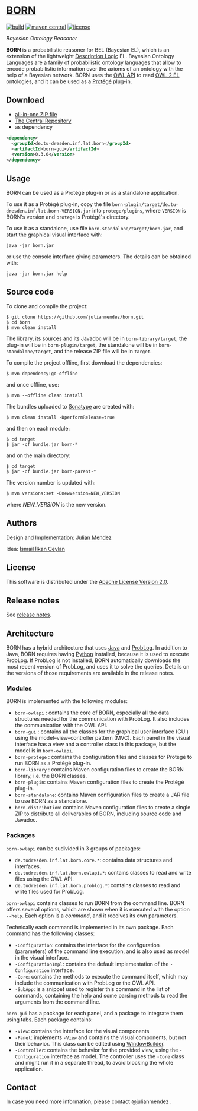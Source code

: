 # [BORN](https://julianmendez.github.io/born/)

[![build](https://travis-ci.org/julianmendez/born.png?branch=master)](https://travis-ci.org/julianmendez/born)
[![maven central](https://maven-badges.herokuapp.com/maven-central/de.tu-dresden.inf.lat.born/born-parent/badge.svg)](https://search.maven.org/#search|ga|1|g%3A%22de.tu-dresden.inf.lat.born%22)
[![license](https://img.shields.io/badge/license-Apache%202.0-blue.svg)](https://www.apache.org/licenses/LICENSE-2.0.txt)

*Bayesian Ontology Reasoner*

**BORN** is a probabilistic reasoner for BEL (Bayesian EL), which is an extension of the
lightweight [Description Logic](http://dl.kr.org/) EL. Bayesian Ontology Languages are a
family of probabilistic ontology languages that allow to encode probabilistic information
over the axioms of an ontology with the help of a Bayesian network. BORN uses
the [OWL API](https://owlcs.github.io/owlapi/) to
read [OWL 2 EL](https://www.w3.org/TR/owl2-profiles/#OWL_2_EL) ontologies, and it can be used as a [Prot&eacute;g&eacute;](https://protege.stanford.edu/) plug-in.


## Download

* [all-in-one ZIP file](https://sourceforge.net/projects/latitude/files/born/0.3.0/born-0.3.0.zip/download)
* [The Central Repository](https://repo1.maven.org/maven2/de/tu-dresden/inf/lat/born/)
* as dependency

```xml
<dependency>
  <groupId>de.tu-dresden.inf.lat.born</groupId>
  <artifactId>born-gui</artifactId>
  <version>0.3.0</version>
</dependency>
```


## Usage

BORN can be used as a Prot&eacute;g&eacute; plug-in or as a standalone application.

To use it as a Prot&eacute;g&eacute; plug-in, copy the file `born-plugin/target/de.tu-dresden.inf.lat.born-VERSION.jar` into `protege/plugins`, where `VERSION` is BORN's version and `protege` is  Prot&eacute;g&eacute;'s directory.

To use it as a standalone, use file `born-standalone/target/born.jar`, and start the graphical visual interface with:

```
java -jar born.jar
```

or use the console interface giving parameters. The details can be obtained with:

```
java -jar born.jar help
```


## Source code

To clone and compile the project:

```
$ git clone https://github.com/julianmendez/born.git
$ cd born
$ mvn clean install
```

The library, its sources and its Javadoc will be in `born-library/target`, the plug-in will be in `born-plugin/target`, the standalone will be in `born-standalone/target`, and the release ZIP file will be in `target`.

To compile the project offline, first download the dependencies:

```
$ mvn dependency:go-offline
```

and once offline, use:

```
$ mvn --offline clean install
```

The bundles uploaded to [Sonatype](https://oss.sonatype.org/) are created with:

```
$ mvn clean install -DperformRelease=true
```

and then on each module:

```
$ cd target
$ jar -cf bundle.jar born-*
```

and on the main directory:

```
$ cd target
$ jar -cf bundle.jar born-parent-*
```

The version number is updated with:

```
$ mvn versions:set -DnewVersion=NEW_VERSION
```

where *NEW_VERSION* is the new version.


## Authors

Design and Implementation: [Julian Mendez](https://julianmendez.github.io)

Idea: [&#0304;smail &#0304;lkan Ceylan](https://iccl.inf.tu-dresden.de/web/%c4%b0smail_%c4%b0lkan_Ceylan/en)


## License

This software is distributed under the [Apache License Version 2.0](https://www.apache.org/licenses/LICENSE-2.0.txt).


## Release notes

See [release notes](https://julianmendez.github.io/born/RELEASE-NOTES.html).


## Architecture

BORN has a hybrid architecture that uses [Java](https://www.oracle.com/technetwork/java/index.html) and [ProbLog](https://dtai.cs.kuleuven.be/problog/). In addition to Java, BORN requires having [Python](https://www.python.org/) installed, because it is used to execute ProbLog. If ProbLog is not installed, BORN automatically downloads the most recent version of ProbLog, and uses it to solve the queries.
Details on the versions of those requirements are available in the release notes.


### Modules

BORN is implemented with the following modules:

* `born-owlapi` : contains the core of BORN, especially all the data structures needed for the communication with ProbLog. It also includes the communication with the OWL API.
* `born-gui` : contains all the classes for the graphical user interface (GUI) using the model–view–controller pattern (MVC). Each panel in the visual interface has a view and a controller class in this package, but the model is in `born-owlapi`.
* `born-protege` : contains the configuration files and classes for Prot&eacute;g&eacute; to run BORN as a Prot&eacute;g&eacute; plug-in.
* `born-library` : contains Maven configuration files to create the BORN library, i.e. the BORN classes.
* `born-plugin`: contains Maven configuration files to create the Prot&eacute;g&eacute; plug-in.
* `born-standalone`: contains Maven configuration files to create a JAR file to use BORN as a standalone.
* `born-distribution`: contains Maven configuration files to create a single ZIP to distribute all deliverables of BORN, including source code and Javadoc.


### Packages

`born-owlapi` can be sudivided in 3 groups of packages:

* `de.tudresden.inf.lat.born.core.*`: contains data structures and interfaces.
* `de.tudresden.inf.lat.born.owlapi.*`: contains classes to read and write files using the OWL API.
* `de.tudresden.inf.lat.born.problog.*`: contains classes to read and write files used for ProbLog.

`born-owlapi` contains classes to run BORN from the command line. BORN offers several options, which are shown when it is executed with the option `--help`. Each option is a *command*, and it receives its own parameters.

Technically each command is implemented in its own package. Each command has the following classes:

* `-Configuration`: contains the interface for the configuration (parameters) of the command line execution, and is also used as model in the visual interface.
* `-ConfigurationImpl`: contains the default implementation of the `-Configuration` interface.
* `-Core`: contains the methods to execute the command itself, which may include the communication with ProbLog or the OWL API.
* `-SubApp`: is a snippet used to register this command in the list of commands, containing the help and some parsing methods to read the arguments from the command line.

`born-gui` has a package for each panel, and a package to integrate them using tabs. Each package contains:

* `-View`: contains the interface for the visual components
* `-Panel`: implements `-View` and contains the visual components, but not their behavior. This class can be edited using [WindowBuilder](https://projects.eclipse.org/projects/tools.windowbuilder).
* `-Controller`: contains the behavior for the provided view, using the `-Configuration` interface as model.  The controller uses the `-Core` class and might run it in a separate thread, to avoid blocking the whole application.


## Contact

In case you need more information, please contact @julianmendez .


